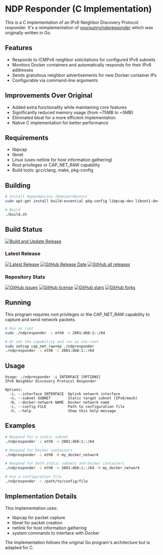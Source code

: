 # NDP Responder (C Implementation)

This is a C implementation of an IPv6 Neighbor Discovery Protocol responder. It's a reimplementation of [yoursunny/ndpresponder](https://github.com/yoursunny/ndpresponder) which was originally written in Go.

## Features

- Responds to ICMPv6 neighbor solicitations for configured IPv6 subnets
- Monitors Docker containers and automatically responds for their IPv6 addresses
- Sends gratuitous neighbor advertisements for new Docker container IPs
- Configurable via command-line arguments

## Improvements Over Original

- Added extra functionality while maintaining core features
- Significantly reduced memory usage (from ~75MB to ~5MB)
- Eliminated bloat for a more efficient implementation
- Native C implementation for better performance

## Requirements

- libpcap
- libnet
- Linux (uses netlink for host information gathering)
- Root privileges or CAP_NET_RAW capability
- Build tools: gcc/clang, make, pkg-config

## Building

```bash
# Install dependencies (Debian/Ubuntu)
sudo apt-get install build-essential pkg-config libpcap-dev libnet1-dev

# Build
./build.sh
```

## Build Status

[![Build and Update Release](https://github.com/zimma/ndpresponder-c/actions/workflows/main.yml/badge.svg)](https://github.com/zimma/ndpresponder-c/actions/workflows/main.yml)

### Latest Release
[![Latest Release](https://img.shields.io/github/v/release/zimma/ndpresponder-c)](https://github.com/zimma/ndpresponder-c/releases/latest)
[![GitHub Release Date](https://img.shields.io/github/release-date/zimma/ndpresponder-c)](https://github.com/zimma/ndpresponder-c/releases/latest)
[![GitHub all releases](https://img.shields.io/github/downloads/zimma/ndpresponder-c/total)](https://github.com/zimma/ndpresponder-c/releases)

### Repository Stats
[![GitHub issues](https://img.shields.io/github/issues/zimma/ndpresponder-c)](https://github.com/zimma/ndpresponder-c/issues)
[![GitHub license](https://img.shields.io/github/license/zimma/ndpresponder-c)](https://github.com/zimma/ndpresponder-c/blob/main/LICENSE)
[![GitHub stars](https://img.shields.io/github/stars/zimma/ndpresponder-c)](https://github.com/zimma/ndpresponder-c/stargazers)
[![GitHub forks](https://img.shields.io/github/forks/zimma/ndpresponder-c)](https://github.com/zimma/ndpresponder-c/network/members)

## Running

This program requires root privileges or the CAP_NET_RAW capability to capture and send network packets.

```bash
# Run as root
sudo ./ndpresponder -i eth0 -n 2001:db8:1::/64

# Or set the capability and run as non-root
sudo setcap cap_net_raw+ep ./ndpresponder
./ndpresponder -i eth0 -n 2001:db8:1::/64
```

## Usage

```
Usage: ./ndpresponder -i INTERFACE [OPTIONS]
IPv6 Neighbor Discovery Protocol Responder

Options:
  -i, --interface INTERFACE  Uplink network interface
  -n, --subnet SUBNET        Static target subnet (IPv6/mask)
  -N, --docker-network NAME  Docker network name
  -c, --config FILE          Path to configuration file
  -h, --help                 Show this help message
```

## Examples

```bash
# Respond for a static subnet
./ndpresponder -i eth0 -n 2001:db8:1::/64

# Respond for Docker containers
./ndpresponder -i eth0 -N my_docker_network

# Respond for both static subnets and Docker containers
./ndpresponder -i eth0 -n 2001:db8:1::/64 -N my_docker_network

# Use a configuration file
./ndpresponder -c /path/to/config/file
```

## Implementation Details

This implementation uses:
- libpcap for packet capture
- libnet for packet creation
- netlink for host information gathering
- system commands to interface with Docker

The implementation follows the original Go program's architecture but is adapted for C.
